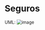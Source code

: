 # Seguros

UML:
![image](https://github.com/millrnv/Seguros/assets/146766468/43bde063-b304-492c-bf6b-4cd19e94e5f4)

